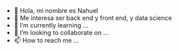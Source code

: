- 👋 Hola, mi nombre es Nahuel
- 👀 Me interesa ser back end y front end, y data science
- 🌱 I’m currently learning ...
- 💞️ I’m looking to collaborate on ...
- 📫 How to reach me ...

<!---
Nahuel-Ordu/Nahuel-Ordu is a ✨ special ✨ repository because its `README.md` (this file) appears on your GitHub profile.
You can click the Preview link to take a look at your changes.
--->
